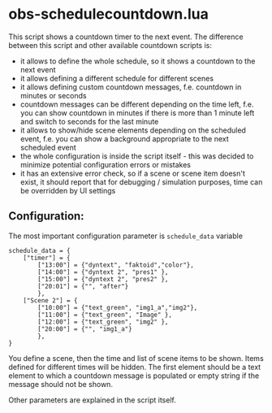 

# obs-schedulecountdown.lua

This script shows a countdown timer to the next event. The difference between this script and other available countdown scripts is:
- it allows to define the whole schedule, so it shows a countdown to the next event
- it allows defining a different schedule for different scenes
- it allows defining custom countdown messages, f.e. countdown in minutes or seconds
- countdown messages can be different depending on the time left, f.e. you can show countdown in minutes if there is more than 1 minute left and switch to seconds for the last minute
- it allows to show/hide scene elements depending on the scheduled event, f.e. you can show a background appropriate to the next scheduled event
- the whole configuration is inside the script itself - this was decided to minimize potential configuration errors or mistakes
- it has an extensive error check, so if a scene or scene item doesn't exist, it should report that
for debugging / simulation purposes, time can be overridden by UI settings

## Configuration:

The most important configuration parameter is `schedule_data` variable
```
schedule_data = {
	["timer"] = {
		["13:00"] = {"dyntext", "faktoid","color"},
		["14:00"] = {"dyntext 2", "pres1" },
	 	["15:00"] = {"dyntext 2", "pres2" },
	 	["20:01"] = {"", "after"}
	 	},
	["Scene 2"] = {
		["10:00"] = {"text_green", "img1_a","img2"},
		["11:00"] = {"text_green", "Image" },
	 	["12:00"] = {"text_green", "img2" },
	 	["20:00"] = {"", "img1_a"}
	 	},
}
```
You define a scene, then the time and list of scene items to be shown. Items defined for different times will be hidden. The first element should be a text element to which a countdown message is populated or empty string if the message should not be shown.

Other parameters are explained in the script itself.

